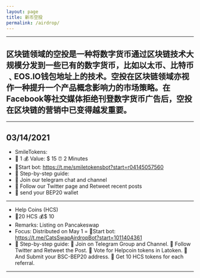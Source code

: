 ```yaml
---
layout: page
title: 新币空投
permalink: /airdrop/
---
```

---

区块链领域的空投是一种将数字货币通过区块链技术大规模分发到一些已有的数字货币，比如以太币、比特币﹑EOS.IO钱包地址上的技术。空投在区块链领域亦视作一种提升一个产品概念影响力的市场策略。在Facebook等社交媒体拒绝刊登数字货币广告后，空投在区块链的营销中已变得越发重要。
---
---
03/14/2021
---
- SmileTokens: 
- 💸 1 💰 Value: $ 15     ⏰ 2 Minutes
- 🤖Start bot: https://t.me/smiletokensbot?start=r04145057560
- 📖 Step-by-step guide:
- 🔹️ Join our telegram chat and channel
- 🔹️ Follow our Twitter page and Retweet recent posts
- 🔹️ send your BEP20 wallet
---
- Help Coins (HCS) 
- 💸20 HCS   💰$ 10
- Remarks: Listing on Pancakeswap
- Focus: Distributed on May 1
= 🤖Start bot: https://t.me/CatsSwapAirdropBot?start=1011404361
- 📖 Step-by-step guide:
🔹 Join on Telegram Group and Channel.
🔹 Follow Twitter and Retweet the Post.
🔹 Vote for Helpcoin tokens in Latoken.
🔹 And Submit your BSC-BEP20 address.
🔹 Get 10 HCS tokens for each referral.
---
